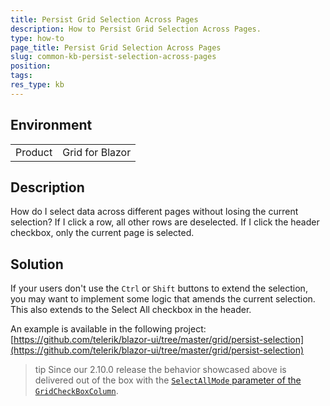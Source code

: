 ```yaml
---
title: Persist Grid Selection Across Pages
description: How to Persist Grid Selection Across Pages.
type: how-to
page_title: Persist Grid Selection Across Pages
slug: common-kb-persist-selection-across-pages
position:
tags:
res_type: kb
---
```


## Environment

<table>
    <tbody>
        <tr>
            <td>Product</td>
            <td>Grid for Blazor</td>
        </tr>
    </tbody>
</table>


## Description

How do I select data across different pages without losing the current selection? If I click a row, all other rows are deselected. If I click the header checkbox, only the current page is selected.


## Solution

If your users don't use the `Ctrl` or `Shift` buttons to extend the selection, you may want to implement some logic that amends the current selection. This also extends to the Select All checkbox in the header.

An example is available in the following project: [https://github.com/telerik/blazor-ui/tree/master/grid/persist-selection](https://github.com/telerik/blazor-ui/tree/master/grid/persist-selection)

>tip Since our 2.10.0 release the behavior showcased above is delivered out of the box with the [`SelectAllMode` parameter of the `GridCheckBoxColumn`](slug:components/grid/columns/checkbox).
